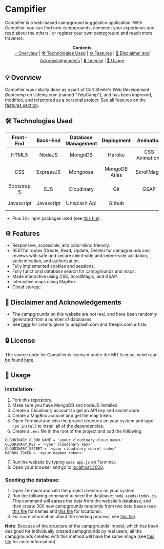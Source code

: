 # Campifier
Campifier is a web-based campground suggestion application. With Campifier, you can find new campgrounds, comment your experience and read about the others', or register your own campground and reach more travelers.

<p align="center">
  <b>Contents</b><br>
  <a href="https://github.com/Ghazalmir/Campifier#-overview">💡 Overview</a> |
  <a href="https://github.com/Ghazalmir/Campifier#-technologies-used">🛠 Technologies Used</a> |
  <a href="https://github.com/Ghazalmir/Campifier#%EF%B8%8F-features">⚙️ Features</a> |
  <a href="https://github.com/Ghazalmir/Campifier#%EF%B8%8F-features">📣 Disclaimer and Acknowledgements</a> |
  <a href="https://github.com/Ghazalmir/Campifier#-license">🔒 License</a> |
  <a href="https://github.com/Ghazalmir/Campifier#-usage">🚀 Usage</a> 
</p>

## 💡 Overview
Campifier was initially done as a part of Colt Steele's *Web Development Bootcamp* on Udemy.com (named "YelpCamp"), and has been improved, modified, and refactored as a personal project. See all features on the [features section](https://github.com/Ghazalmir/Campifier/blob/main/README.md#%EF%B8%8F-features).


## 🛠 Technologies Used


| Front-End  | Back-End | Database Management | Deployment | Animation | Graphics | Other
| :-------------: | :-------------: | :-------------: | :-------------: | :-------------: | :-------------: |  :-------------: |
| HTML5  | NodeJS  | MongoDB  | Heroku  | CSS Animations | Figma | MapBox for Maps
| CSS | ExpressJS  | Mongoose  | MongoDB Atlas  | ScrollMagic | Unsplash API | PassportJS for Authentication
| Bootstrap 5 | EJS | Cloudinary  | Git  | GSAP | Freepik | Joi for Data Validation 
| Javascript | Javascript | Unsplash Api  | Github  | | Font Awesome
- Plus 20+ npm packages used (see [this file](https://github.com/Ghazalmir/Campifier/blob/main/package.json)).

## ⚙️ Features 
- Responsive, accessible, and color-blind friendly.
- RESTful routes (Create, Read, Update, Delete) for campgrounds and reviews with safe and secure client-side and server-side validation, authentication, and authorization.
- Fully implemented cookies and sessions.
- Fully functional database search for campgrounds and maps.
- Made interactive using CSS, ScrollMagic, and GSAP.
- Interactive maps using MapBox.
- Cloud storage. 

## 📣  Disclaimer and Acknowledgements
- The campgrounds on this website are not real, and have been randomly generated from a number of databases.
- See [here]() for credits given to unsplash.com and freepik.com artists.

## 🔒 License
The source code for Campifier is licensed under the MIT license, which can be found [here](https://github.com/Ghazalmir/Campifier/blob/main/LICENSE.md).

## 🚀 Usage
### Installation:
1. Fork this repository. 
2. Make sure you have MongoDB and nodeJS installed.
3. Create a Cloudinary account to get an API key and secret code.
4. Create a MapBox account and get the map token. 
5. Open Terminal and `cd`to the project directory on your system and type `npm install` to install all of the dependencies.
6. Create a `.env` file in the root of the project and add the following:
 ```
CLOUDINARY_CLOUD_NAME = '<your cloudinary cloud name>'
CLOUDINARY_KEY = '<your cloudinary key>'
CLOUDINARY_SECRET = '<your cloudinary secret code>'
MAPBOX_TOKEN = '<your mapbox token>'
```
7. Run the website by typing `node app.js` on Terminal.
8. Open your browser and go to [localhost:3000](http://localhost:3000/).


### Seeding the database:
1. Open Terminal and `cd`to the project directory on your system.
2. Run the following command to seed the database: `node seeds/index.js`. This command will earase the data from the website's database, and then create 300 new campgrounds randomly from two data bases (see [this file](https://github.com/Ghazalmir/Campifier/blob/main/seeds/seedHelpers.js) for names and [this file](https://github.com/Ghazalmir/Campifier/blob/main/seeds/cities.js) for locations). 
3. For more information about the seeding process, see [this file](https://github.com/Ghazalmir/Campifier/blob/main/seeds/index.js).

**Note**: Because of the structure of the campgrounds’ model, which has been designed for individually created campgrounds by real users, all the campgrounds created with this method will have the same image (see [this file](https://github.com/Ghazalmir/Campifier/blob/main/models/campground.js) for more information).
